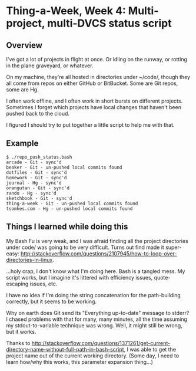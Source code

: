 Thing-a-Week, Week 4:  Multi-project, multi-DVCS status script
==============================================================

Overview
--------
I've got a lot of projects in flight at once.  Or idling on the runway, or
rotting in the plane graveyard, or whatever.

On my machine, they're all hosted in directories under ~/code/, though they all
come from repos on either GitHub or BitBucket.  Some are Git repos, some are
Hg.

I often work offline, and I often work in short bursts on different projects.
Sometimes I forget which projects have local changes that haven't been pushed
back to the cloud.

I figured I should try to put together a little script to help me with that.

Example
-------
```
$ ./repo_push_status.bash
arcade - Git - sync'd
beaker - Git - un-pushed local commits found
dotfiles - Git - sync'd
homework - Git - sync'd
journal - Hg - sync'd
orangutan - Git - sync'd
rando - Hg - sync'd
sketchbook - Git - sync'd
thing-a-week - Git - un-pushed local commits found
tsomkes.com - Hg - un-pushed local commits found
```

Things I learned while doing this
---------------------------------
My Bash Fu is very weak, and I was afraid finding all the project directories
under code/ was going to be very difficult.  Turns out find made it super-easy:
http://stackoverflow.com/questions/2107945/how-to-loop-over-directories-in-linux.

...holy crap, I don't know what I'm doing here.  Bash is a tangled mess.  My
script works, but I imagine it's littered with efficiency issues,
quote-escaping issues, etc.

I have no idea if I'm doing the string concatenation for the path-building
correctly, but it seems to be working.  

Why on earth does Git send its "Everything up-to-date" message to stderr?  I
chased problems with that for many, many minutes, all the time assuming my
stdout-to-variable technique was wrong.  Well, it might still be wrong, but it
works.

Thanks to
http://stackoverflow.com/questions/1371261/get-current-directory-name-without-full-path-in-bash-script,
I was able to get the project name out of the current working directory.  (Some
day, I need to learn how/why this works, this parameter expansion thing...)
